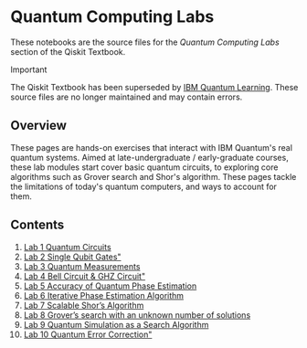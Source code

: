 # Quantum Computing Labs

These notebooks are the source files for the _Quantum Computing Labs_ section
of the Qiskit Textbook.

> [!IMPORTANT]
> The Qiskit Textbook has been superseded by [IBM Quantum
> Learning](https://learning.quantum-computing.ibm.com). These source files are
> no longer maintained and may contain errors.

## Overview

These pages are hands-on exercises that interact with IBM Quantum's real
quantum systems. Aimed at late-undergraduate / early-graduate courses, these
lab modules start cover basic quantum circuits, to exploring core algorithms
such as Grover search and Shor's algorithm. These pages tackle the limitations
of today's quantum computers, and ways to account for them.

## Contents

1. [Lab 1 Quantum Circuits](./Lab01_QuantumCircuits.ipynb)
2. [Lab 2 Single Qubit Gates"](./Lab02_Single_Qubit_Gates.ipynb)
3. [Lab 3 Quantum Measurements](./Lab03_QuantumMeasurement.ipynb)
4. [Lab 4 Bell Circuit & GHZ Circuit"](./Lab04_Bell_GHZ_Circuit.ipynb)
5. [Lab 5 Accuracy of Quantum Phase Estimation](./Lab05_AccuracyQPE.ipynb)
6. [Lab 6 Iterative Phase Estimation Algorithm](./Lab06_IterativePhaseEstimation.ipynb)
7. [Lab 7 Scalable Shor’s Algorithm](./Lab07_Scalable_Shor_Algorithm.ipynb)
8. [Lab 8 Grover’s search with an unknown number of solutions](./Lab08_Grover_search_with_an_unknown_number_of_solutions.ipynb)
9. [Lab 9 Quantum Simulation as a Search Algorithm](./Lab09_QuantumSimulationSearchAlgorithm.ipynb)
10. [Lab 10 Quantum Error Correction"](./Lab10_QEC.ipynb)
